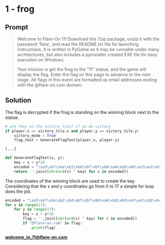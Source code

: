 # 1 - frog

## Prompt
> Welcome to Flare-On 11! Download this 7zip package, unzip it with the password 'flare', and read the README.txt file for launching instructions. It is written in PyGame so it may be runnable under many architectures, but also includes a pyinstaller created EXE file for easy execution on Windows.
>
>Your mission is get the frog to the "11" statue, and the game will display the flag. Enter the flag on this page to advance to the next stage. All flags in this event are formatted as email addresses ending with the @flare-on.com domain.

## Solution

The flag is decrypted if the frog is standing on the winning block next to the statue. 

```python
# are they on the victory tile? if so do victory
if player.x == victory_tile.x and player.y == victory_tile.y:
    victory_mode = True
    flag_text = GenerateFlagText(player.x, player.y)

[...]

def GenerateFlagText(x, y):
    key = x + y*20
    encoded = "\xa5\xb7\xbe\xb1\xbd\xbf\xb7\x8d\xa6\xbd\x8d\xe3\xe3\x92\xb4\xbe\xb3\xa0\xb7\xff\xbd\xbc\xfc\xb1\xbd\xbf"
    return ''.join([chr(ord(c) ^ key) for c in encoded])
```

The coordinates of the winning block are used to create the key. Considering that the x and y coordinates go from 0 to 17 a simple for loop does the job.

```python
encoded = "\xa5\xb7\xbe\xb1\xbd\xbf\xb7\x8d\xa6\xbd\x8d\xe3\xe3\x92\xb4\xbe\xb3\xa0\xb7\xff\xbd\xbc\xfc\xb1\xbd\xbf"
for x in range(17):
    for y in range(17):
        key = x + y*20
        flag = ''.join([chr(ord(c) ^ key) for c in encoded])
        if "@flare-on.com" in flag:
            print(flag)
```

**welcome_to_11@flare-on.com**
